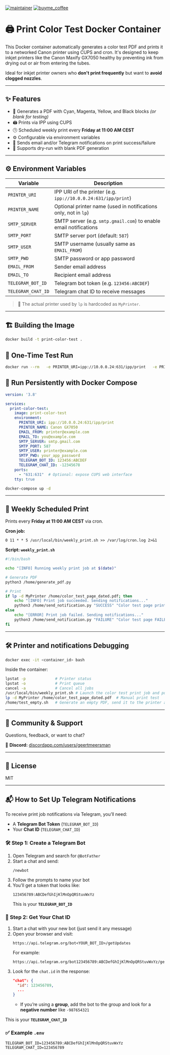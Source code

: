 
[![maintainer](https://img.shields.io/badge/maintainer-Geert%20Meersman-green?style=for-the-badge&logo=github)](https://github.com/geertmeersman)
[![buyme_coffee](https://img.shields.io/badge/Buy%20me%20an%20Omer-donate-yellow?style=for-the-badge&logo=buymeacoffee)](https://www.buymeacoffee.com/geertmeersman)

# 🖨️ Print Color Test Docker Container

This Docker container automatically generates a color test PDF and prints it to a networked Canon printer using CUPS and cron. It's designed to keep inkjet printers like the Canon Maxify GX7050 healthy by preventing ink from drying out or air from entering the tubes.

Ideal for inkjet printer owners who **don't print frequently** but want to **avoid clogged nozzles**.

---

## ✨ Features

- 🎨 Generates a PDF with Cyan, Magenta, Yellow, and Black blocks *(or blank for testing)*
- 🖨️ Prints via IPP using CUPS
- 🕒 Scheduled weekly print every **Friday at 11:00 AM CEST**
- ⚙️ Configurable via environment variables
- 📧 Sends email and/or Telegram notifications on print success/failure
- 🧪 Supports dry-run with blank PDF generation

---

## ⚙️ Environment Variables

| Variable            | Description                                                                 |
|---------------------|-----------------------------------------------------------------------------|
| `PRINTER_URI`        | IPP URI of the printer (e.g. `ipp://10.0.0.24:631/ipp/print`)               |
| `PRINTER_NAME`       | Optional printer name (used in notifications only, not in `lp`)             |
| `SMTP_SERVER`        | SMTP server (e.g. `smtp.gmail.com`) to enable email notifications           |
| `SMTP_PORT`          | SMTP server port (default: `587`)                                           |
| `SMTP_USER`          | SMTP username (usually same as `EMAIL_FROM`)                                |
| `SMTP_PWD`           | SMTP password or app password                                               |
| `EMAIL_FROM`         | Sender email address                                                        |
| `EMAIL_TO`           | Recipient email address                                                     |
| `TELEGRAM_BOT_ID`    | Telegram bot token (e.g. `123456:ABCDEF`)                                   |
| `TELEGRAM_CHAT_ID`   | Telegram chat ID to receive messages                                        |

> 📌 The actual printer used by `lp` is hardcoded as `MyPrinter`.

---

## 🏗️ Building the Image

```bash
docker build -t print-color-test .
```

## 🚀 One-Time Test Run

```bash
docker run --rm   -e PRINTER_URI=ipp://10.0.0.24:631/ipp/print   -e PRINTER_NAME="Canon GX7050"   print-color-test
```

## 🔁 Run Persistently with Docker Compose

```yaml
version: '3.8'

services:
  print-color-test:
    image: print-color-test
    environment:
      PRINTER_URI: ipp://10.0.0.24:631/ipp/print
      PRINTER_NAME: Canon GX7050
      EMAIL_FROM: printer@example.com
      EMAIL_TO: you@example.com
      SMTP_SERVER: smtp.gmail.com
      SMTP_PORT: 587
      SMTP_USER: printer@example.com
      SMTP_PWD: your_app_password
      TELEGRAM_BOT_ID: 123456:ABCDEF
      TELEGRAM_CHAT_ID: -12345678
    ports:
      - "631:631"  # Optional: expose CUPS web interface
    tty: true
```

```bash
docker-compose up -d
```

---

## 📆 Weekly Scheduled Print

Prints every **Friday at 11:00 AM CEST** via cron.

**Cron job:**

```cron
0 11 * * 5 /usr/local/bin/weekly_print.sh >> /var/log/cron.log 2>&1
```

**Script: `weekly_print.sh`**

```bash
#!/bin/bash

echo "[INFO] Running weekly print job at $(date)"

# Generate PDF
python3 /home/generate_pdf.py

# Print
if lp -d MyPrinter /home/color_test_page_dated.pdf; then
    echo "[INFO] Print job succeeded. Sending notifications..."
    python3 /home/send_notification.py "SUCCESS" "Color test page printed successfully at $(date)."
else
    echo "[ERROR] Print job failed. Sending notifications..."
    python3 /home/send_notification.py "FAILURE" "Color test page FAILED to print at $(date)."
fi
```

---

## 🛠️ Printer and notifications Debugging

```bash
docker exec -it <container_id> bash
```

Inside the container:

```bash
lpstat -p             # Printer status
lpstat -o             # Print queue
cancel -a             # Cancel all jobs
/usr/local/bin/weekly_print.sh # Launch the color test print job and push notifications if the environment variables are set
lp -d MyPrinter /home/color_test_page_dated.pdf  # Manual print test
/home/test_empty.sh   # Generate an empty PDF, send it to the printer and push notifications if the environment variables are set
```

---

## 💬 Community & Support

Questions, feedback, or want to chat?

📨 **Discord:** [discordapp.com/users/geertmeersman](https://discordapp.com/users/geertmeersman)

---

## 📄 License

MIT

---

## 📬 How to Set Up Telegram Notifications

To receive print job notifications via Telegram, you’ll need:

- A **Telegram Bot Token** (`TELEGRAM_BOT_ID`)
- Your **Chat ID** (`TELEGRAM_CHAT_ID`)

### 🛠️ Step 1: Create a Telegram Bot

1. Open Telegram and search for `@BotFather`
2. Start a chat and send:  
   ```
   /newbot
   ```
3. Follow the prompts to name your bot
4. You’ll get a token that looks like:  
   ```
   123456789:ABCDefGhIjKlMnOpQRStuvWxYz
   ```
   This is your **`TELEGRAM_BOT_ID`**

### 🧾 Step 2: Get Your Chat ID

1. Start a chat with your new bot (just send it any message)
2. Open your browser and visit:  
   ```
   https://api.telegram.org/bot<YOUR_BOT_ID>/getUpdates
   ```
   For example:  
   ```
   https://api.telegram.org/bot123456789:ABCDefGhIjKlMnOpQRStuvWxYz/getUpdates
   ```
3. Look for the `chat.id` in the response:
   ```json
   "chat": {
     "id": 123456789,
     ...
   }
   ```
   - If you’re using a **group**, add the bot to the group and look for a **negative number** like `-987654321`

This is your **`TELEGRAM_CHAT_ID`**

### ✅ Example `.env`

```env
TELEGRAM_BOT_ID=123456789:ABCDefGhIjKlMnOpQRStuvWxYz
TELEGRAM_CHAT_ID=123456789
```
